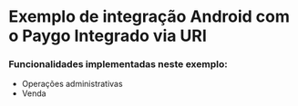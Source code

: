 # Exemplo de integração Android com o Paygo Integrado via URI 

### Funcionalidades implementadas neste exemplo:
- Operações administrativas
- Venda
